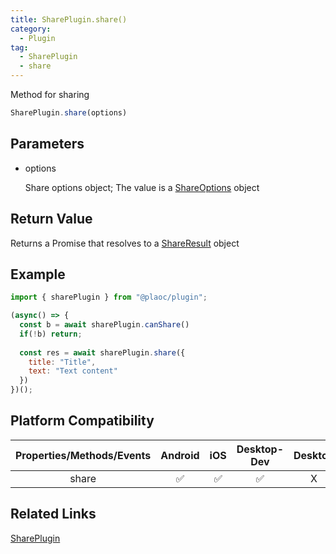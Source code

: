 ```yaml
---
title: SharePlugin.share()
category:
  - Plugin
tag:
  - SharePlugin
  - share
---
```


Method for sharing 

```js
SharePlugin.share(options)
```

## Parameters

  - options

    Share options object;
    The value is a [ShareOptions](../../interface/share-options/index.md) object

## Return Value

  Returns a Promise that resolves to a [ShareResult](../../interface/share-result/index.md) object

## Example
```js
import { sharePlugin } from "@plaoc/plugin";

(async() => {
  const b = await sharePlugin.canShare()
  if(!b) return;
  
  const res = await sharePlugin.share({
    title: "Title",
    text: "Text content" 
  })
})();
```

## Platform Compatibility

| Properties/Methods/Events | Android | iOS | Desktop-Dev | Desktop |
|:------------:|:-------:|:---:|:-----------:|:-------:|
| share        | ✅      | ✅  | ✅          | X       |

## Related Links

[SharePlugin](./index.md)